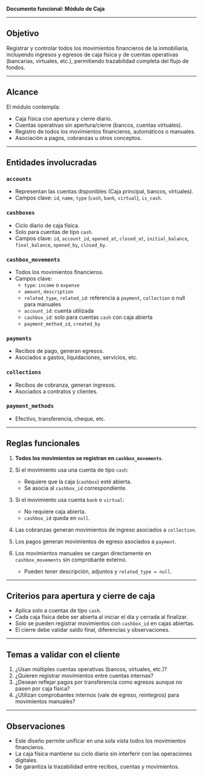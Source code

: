 **Documento funcional: Módulo de Caja**

---

## Objetivo

Registrar y controlar todos los movimientos financieros de la inmobiliaria, incluyendo ingresos y egresos de caja física y de cuentas operativas (bancarias, virtuales, etc.), permitiendo trazabilidad completa del flujo de fondos.

---

## Alcance

El módulo contempla:
- Caja física con apertura y cierre diario.
- Cuentas operativas sin apertura/cierre (bancos, cuentas virtuales).
- Registro de todos los movimientos financieros, automáticos o manuales.
- Asociación a pagos, cobranzas u otros conceptos.

---

## Entidades involucradas

### `accounts`
- Representan las cuentas disponibles (Caja principal, bancos, virtuales).
- Campos clave: `id`, `name`, `type` (`cash`, `bank`, `virtual`), `is_cash`.

### `cashboxes`
- Ciclo diario de caja física.
- Solo para cuentas de tipo `cash`.
- Campos clave: `id`, `account_id`, `opened_at`, `closed_at`, `initial_balance`, `final_balance`, `opened_by`, `closed_by`.

### `cashbox_movements`
- Todos los movimientos financieros.
- Campos clave:
  - `type`: `income` o `expense`
  - `amount`, `description`
  - `related_type`, `related_id`: referencia a `payment`, `collection` o null para manuales
  - `account_id`: cuenta utilizada
  - `cashbox_id`: solo para cuentas `cash` con caja abierta
  - `payment_method_id`, `created_by`

### `payments`
- Recibos de pago, generan egresos.
- Asociados a gastos, liquidaciones, servicios, etc.

### `collections`
- Recibos de cobranza, generan ingresos.
- Asociados a contratos y clientes.

### `payment_methods`
- Efectivo, transferencia, cheque, etc.

---

## Reglas funcionales

1. **Todos los movimientos se registran en `cashbox_movements`**.

2. Si el movimiento usa una cuenta de tipo `cash`:
   - Requiere que la caja (`cashbox`) esté abierta.
   - Se asocia al `cashbox_id` correspondiente.

3. Si el movimiento usa cuenta `bank` o `virtual`:
   - No requiere caja abierta.
   - `cashbox_id` queda en `null`.

4. Las cobranzas generan movimientos de ingreso asociados a `collection`.

5. Los pagos generan movimientos de egreso asociados a `payment`.

6. Los movimientos manuales se cargan directamente en `cashbox_movements` sin comprobante externo.
   - Pueden tener descripción, adjuntos y `related_type = null`.

---

## Criterios para apertura y cierre de caja

- Aplica solo a cuentas de tipo `cash`.
- Cada caja física debe ser abierta al iniciar el día y cerrada al finalizar.
- Solo se pueden registrar movimientos con `cashbox_id` en cajas abiertas.
- El cierre debe validar saldo final, diferencias y observaciones.

---

## Temas a validar con el cliente

1. ¿Usan múltiples cuentas operativas (bancos, virtuales, etc.)?
2. ¿Quieren registrar movimientos entre cuentas internas?
3. ¿Desean reflejar pagos por transferencia como egresos aunque no pasen por caja física?
4. ¿Utilizan comprobantes internos (vale de egreso, reintegros) para movimientos manuales?

---

## Observaciones

- Este diseño permite unificar en una sola vista todos los movimientos financieros.
- La caja física mantiene su ciclo diario sin interferir con las operaciones digitales.
- Se garantiza la trazabilidad entre recibos, cuentas y movimientos.

